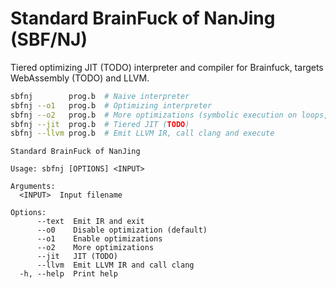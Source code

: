 # Standard BrainFuck of NanJing (SBF/NJ)

Tiered optimizing JIT (TODO) interpreter and compiler for Brainfuck, targets WebAssembly (TODO) and LLVM.

```sh
sbfnj        prog.b  # Naive interpreter
sbfnj --o1   prog.b  # Optimizing interpreter
sbfnj --o2   prog.b  # More optimizations (symbolic execution on loops, etc.)
sbfnj --jit  prog.b  # Tiered JIT (TODO)
sbfnj --llvm prog.b  # Emit LLVM IR, call clang and execute
```

```
Standard BrainFuck of NanJing

Usage: sbfnj [OPTIONS] <INPUT>

Arguments:
  <INPUT>  Input filename

Options:
      --text  Emit IR and exit
      --o0    Disable optimization (default)
      --o1    Enable optimizations
      --o2    More optimizations
      --jit   JIT (TODO)
      --llvm  Emit LLVM IR and call clang
  -h, --help  Print help
```
